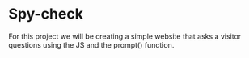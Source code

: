 # Spy-check
For this project we will be creating a simple website that asks a visitor questions using the JS and the prompt() function.
